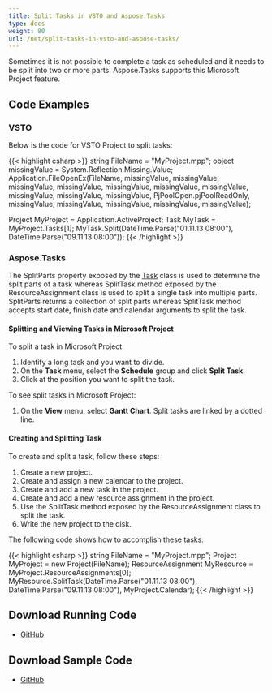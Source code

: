 ```yaml
---
title: Split Tasks in VSTO and Aspose.Tasks
type: docs
weight: 80
url: /net/split-tasks-in-vsto-and-aspose-tasks/
---
```


Sometimes it is not possible to complete a task as scheduled and it needs to be split into two or more parts. Aspose.Tasks supports this Microsoft Project feature.

## **Code Examples**
### **VSTO**
Below is the code for VSTO Project to split tasks:

{{< highlight csharp >}}
string FileName = "MyProject.mpp";
object missingValue = System.Reflection.Missing.Value;
Application.FileOpenEx(FileName,
   missingValue, missingValue, missingValue, missingValue,
   missingValue, missingValue, missingValue, missingValue,
   missingValue, missingValue, PjPoolOpen.pjPoolReadOnly,
   missingValue, missingValue, missingValue, missingValue,
   missingValue);

Project MyProject = Application.ActiveProject;
Task MyTask = MyProject.Tasks[1];
MyTask.Split(DateTime.Parse("01.11.13 08:00"), DateTime.Parse("09.11.13 08:00"));
{{< /highlight >}}

### **Aspose.Tasks**
The SplitParts property exposed by the [Task](https://apireference.aspose.com/tasks/net/aspose.tasks/task) class is used to determine the split parts of a task whereas SplitTask method exposed by the ResourceAssignment class is used to split a single task into multiple parts. SplitParts returns a collection of split parts whereas SplitTask method accepts start date, finish date and calendar arguments to split the task.

#### **Splitting and Viewing Tasks in Microsoft Project**
To split a task in Microsoft Project:

1. Identify a long task and you want to divide.
2. On the **Task** menu, select the **Schedule** group and click **Split Task**.
3. Click at the position you want to split the task.

To see split tasks in Microsoft Project:

1. On the **View** menu, select **Gantt Chart**.
   Split tasks are linked by a dotted line. 

#### **Creating and Splitting Task**
To create and split a task, follow these steps:

1. Create a new project.
2. Create and assign a new calendar to the project.
3. Create and add a new task in the project.
4. Create and add a new resource assignment in the project.
5. Use the SplitTask method exposed by the ResourceAssignment class to split the task.
6. Write the new project to the disk.

The following code shows how to accomplish these tasks:

{{< highlight csharp >}}
string FileName = "MyProject.mpp";
Project MyProject = new Project(FileName);
ResourceAssignment MyResource = MyProject.ResourceAssignments[0];
MyResource.SplitTask(DateTime.Parse("01.11.13 08:00"), DateTime.Parse("09.11.13 08:00"), MyProject.Calendar);
{{< /highlight >}}

## **Download Running Code**
- [GitHub](https://github.com/aspose-tasks/Aspose.Tasks-for-.NET/tree/master/Plugins/Aspose.Tasks%20Vs%20VSTO/Code%20Comparison/Split%20Task)
## **Download Sample Code**
- [GitHub](https://github.com/aspose-tasks/Aspose.Tasks-for-.NET/releases/tag/AsposeTaskNETVsVSTOProjectv1.1)
